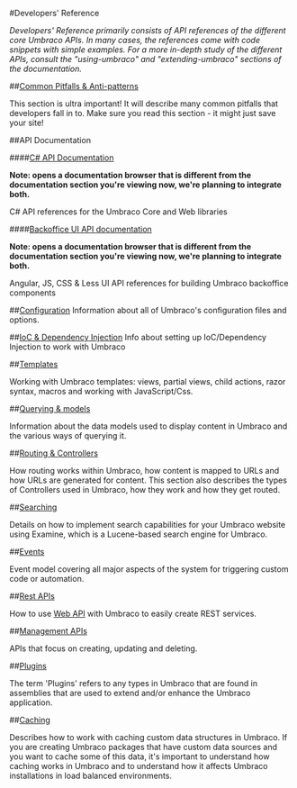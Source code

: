 #Developers' Reference

_Developers' Reference primarily consists of API references of the different core Umbraco APIs. In many cases, the references come with code snippets with simple examples. For a more in-depth study of the different APIs, consult the "using-umbraco" and "extending-umbraco" sections of the documentation._

##[Common Pitfalls & Anti-patterns](Common-Pitfalls/index.md)

This section is ultra important! It will describe many common pitfalls that developers fall in to. Make sure you read this section - it might just save your site!

##API Documentation

####[C# API Documentation](https://our.umbraco.org/apidocs/csharp/)

__Note: opens a documentation browser that is different from the documentation section you're viewing now, we're planning to integrate both.__

C# API references for the Umbraco Core and Web libraries

####[Backoffice UI API documentation](https://our.umbraco.org/apidocs/ui/)

__Note: opens a documentation browser that is different from the documentation section you're viewing now, we're planning to integrate both.__

Angular, JS, CSS & Less UI API references for building Umbraco backoffice components

##[Configuration](Config/index.md)
Information about all of Umbraco's configuration files and options.

##[IoC & Dependency Injection](using-ioc.md)
Info about setting up IoC/Dependency Injection to work with Umbraco

##[Templates](Templating/index.md)

Working with Umbraco templates: views, partial views, child actions, razor syntax, macros and working with JavaScript/Css.

##[Querying & models](Querying/index.md)

Information about the data models used to display content in Umbraco and the various ways of querying it.

##[Routing & Controllers](Routing/index.md)

How routing works within Umbraco, how content is mapped to URLs and how URLs are generated for content.
This section also describes the types of Controllers used in Umbraco, how they work and how they get routed.

##[Searching](Searching/index.md)

Details on how to implement search capabilities for your Umbraco website using Examine, which is a Lucene-based search engine for Umbraco.

##[Events](Events/index.md)

Event model covering all major aspects of the system for triggering custom code or automation.  

##[Rest APIs](Routing/WebApi/index.md)

How to use [Web API](http://www.asp.net/web-api) with Umbraco to easily create REST services.

##[Management APIs](Management-v6/index.md)

APIs that focus on creating, updating and deleting.

##[Plugins](Plugins/index.md)

The term 'Plugins' refers to any types in Umbraco that are found in assemblies that are used to extend and/or enhance the Umbraco application.

##[Caching](Cache/index.md)

Describes how to work with caching custom data structures in Umbraco. If you are creating Umbraco packages that have custom data sources and you want to cache some of this data, it's important to understand how caching works in Umbraco and to understand how it affects Umbraco installations in load balanced environments.
